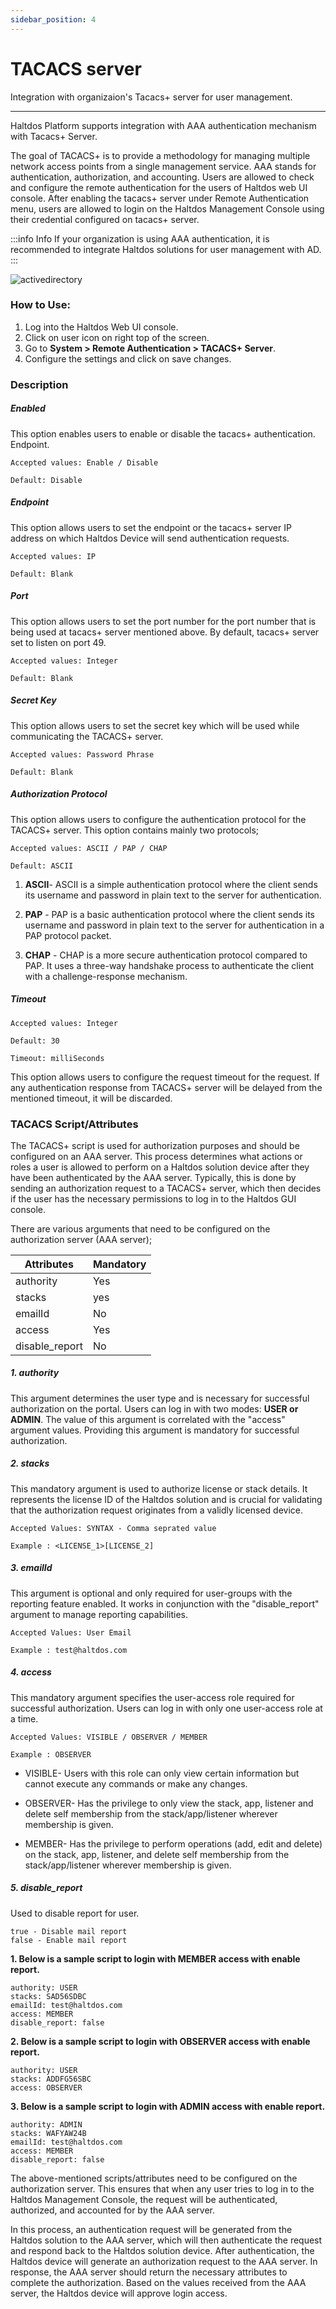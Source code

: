 ```yaml
---
sidebar_position: 4
---
```


# TACACS server

Integration with organizaion's Tacacs+ server for user management.

---

Haltdos Platform supports integration with AAA authentication mechanism with Tacacs+ Server.

The goal of TACACS+ is to provide a methodology for managing multiple network access points from a single management service. AAA stands for authentication, authorization, and accounting. Users are allowed to check and configure the remote authentication for the users of Haltdos web UI console. After enabling the tacacs+ server under Remote Authentication menu, users are allowed to login on the Haltdos Management Console using their credential configured on tacacs+ server.


:::info Info
If your organization is using AAA authentication, it is recommended to integrate Haltdos solutions for user management with AD.
:::

![activedirectory](/img/platform/v8/docs/tacacs.png)

### How to Use:

1. Log into the Haltdos Web UI console.
2. Click on user icon on right top of the screen.
3. Go to **System > Remote Authentication > TACACS+ Server**.
4. Configure the settings and click on save changes.

### Description

##### **Enabled**

This option enables users to enable or disable the tacacs+ authentication.
Endpoint.

    Accepted values: Enable / Disable

    Default: Disable 

##### **Endpoint**

This option allows users to set the endpoint or the tacacs+ server IP address on which Haltdos Device will send authentication requests.

    Accepted values: IP

    Default: Blank 

##### **Port**

This option allows users to set the port number for the port number that is being used at tacacs+ server mentioned above. By default, tacacs+ server set to listen on port 49.

    Accepted values: Integer

    Default: Blank 

##### **Secret Key**

This option allows users to set the secret key which will be used while communicating the TACACS+ server.

    Accepted values: Password Phrase

    Default: Blank 

##### **Authorization Protocol**

This option allows users to configure the authentication protocol for the TACACS+ server. This option contains mainly two protocols;

    Accepted values: ASCII / PAP / CHAP

    Default: ASCII 

1. **ASCII**- ASCII is a simple authentication protocol where the client sends its username and password in plain text to the server for authentication.

2. **PAP** - PAP is a basic authentication protocol where the client sends its username and password in plain text to the server for authentication in a PAP protocol packet.

3. **CHAP** - CHAP is a more secure authentication protocol compared to PAP. It uses a three-way handshake process to authenticate the client with a challenge-response mechanism.

##### **Timeout**

    Accepted values: Integer

    Default: 30 
    
    Timeout: milliSeconds 

This option allows users to configure the request timeout for the request. If any authentication response from TACACS+ server will be delayed from the mentioned timeout, it will be discarded.

### TACACS Script/Attributes

The TACACS+ script is used for authorization purposes and should be configured on an AAA server. This process determines what actions or roles a user is allowed to perform on a Haltdos solution device after they have been authenticated by the AAA server. Typically, this is done by sending an authorization request to a TACACS+ server, which then decides if the user has the necessary permissions to log in to the Haltdos GUI console.

There are various arguments that need to be configured on the authorization server (AAA server);  


| Attributes      | Mandatory |
| ----------- | ----------- |
| authority      | Yes       |
| stacks | yes    |
| emailId   | No        |
| access   | Yes     |
| disable_report | No    |

##### 1. **authority**
This argument determines the user type and is necessary for successful authorization on the portal. Users can log in with two modes: **USER or ADMIN**. The value of this argument is correlated with the "access" argument values. Providing this argument is mandatory for successful authorization.

##### 2. **stacks**  
This mandatory argument is used to authorize license or stack details. It represents the license ID of the Haltdos solution and is crucial for validating that the authorization request originates from a validly licensed device.

    Accepted Values: SYNTAX - Comma seprated value

    Example : <LICENSE_1>[LICENSE_2] 

##### 3. **emailId**
This argument is optional and only required for user-groups with the reporting feature enabled. It works in conjunction with the "disable_report" argument to manage reporting capabilities.

    Accepted Values: User Email

    Example : test@haltdos.com 

##### 4. **access**
This mandatory argument specifies the user-access role required for successful authorization. Users can log in with only one user-access role at a time.

    Accepted Values: VISIBLE / OBSERVER / MEMBER

    Example : OBSERVER 

- VISIBLE- Users with this role can only view certain information but cannot execute any commands or make any changes.

- OBSERVER- Has the privilege to only view the stack, app, listener and delete self membership from the stack/app/listener wherever membership is given.

- MEMBER- Has the privilege to perform operations (add, edit and delete) on the stack, app, listener, and delete self membership from the stack/app/listener wherever membership is given.

##### 5. **disable_report**
Used to disable report for user.

    true - Disable mail report
    false - Enable mail report

**1. Below is a sample script to login with MEMBER access with enable report.**

    authority: USER
    stacks: SAD56SDBC
    emailId: test@haltdos.com
    access: MEMBER
    disable_report: false

**2. Below is a sample script to login with OBSERVER access with enable report.**

    authority: USER
    stacks: ADDFG56SBC
    access: OBSERVER

**3. Below is a sample script to login with ADMIN access with enable report.**

    authority: ADMIN
    stacks: WAFYAW24B
    emailId: test@haltdos.com
    access: MEMBER
    disable_report: false

The above-mentioned scripts/attributes need to be configured on the authorization server. This ensures that when any user tries to log in to the Haltdos Management Console, the request will be authenticated, authorized, and accounted for by the AAA server.

In this process, an authentication request will be generated from the Haltdos solution to the AAA server, which will then authenticate the request and respond back to the Haltdos solution device. After authentication, the Haltdos device will generate an authorization request to the AAA server. In response, the AAA server should return the necessary attributes to complete the authorization. Based on the values received from the AAA server, the Haltdos device will approve login access.